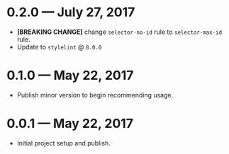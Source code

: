 # 0.2.0 &mdash; July 27, 2017

- **[BREAKING CHANGE]** change `selector-no-id` rule to `selector-max-id` rule.
- Update to `stylelint` @ `8.0.0`


# 0.1.0 &mdash; May 22, 2017

- Publish minor version to begin recommending usage.


# 0.0.1 &mdash; May 22, 2017

- Initial project setup and publish.
